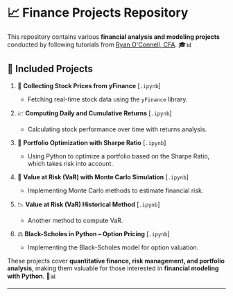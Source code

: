 # 📈 Finance Projects Repository  

This repository contains various **financial analysis and modeling projects** conducted by following tutorials from [Ryan O'Connell, CFA](https://www.youtube.com/@RyanOConnellCFA). 🎓📊  

## 📌 Included Projects  
1. 🏦 **Collecting Stock Prices from yFinance** [`.ipynb`]  
   - Fetching real-time stock data using the `yFinance` library.  

2. 📈 **Computing Daily and Cumulative Returns** [`.ipynb`]  
   - Calculating stock performance over time with returns analysis.  

3. 🎯 **Portfolio Optimization with Sharpe Ratio** [`.ipynb`]  
   - Using Python to optimize a portfolio based on the Sharpe Ratio, which takes risk into account.  

4. 🎲 **Value at Risk (VaR) with Monte Carlo Simulation** [`.ipynb`]  
   - Implementing Monte Carlo methods to estimate financial risk.  

5. 📉 **Value at Risk (VaR) Historical Method** [`.ipynb`]  
   - Another method to compute VaR.  

6. ⚖️ **Black-Scholes in Python – Option Pricing** [`.ipynb`]  
   - Implementing the Black-Scholes model for option valuation.  

These projects cover **quantitative finance, risk management, and portfolio analysis**, making them valuable for those interested in **financial modeling with Python**. 🐍📊  

---

